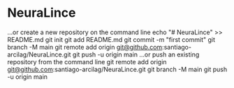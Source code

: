 # NeuraLince


…or create a new repository on the command line
echo "# NeuraLince" >> README.md
git init
git add README.md
git commit -m "first commit"
git branch -M main
git remote add origin git@github.com:santiago-arcilag/NeuraLince.git
git push -u origin main
…or push an existing repository from the command line
git remote add origin git@github.com:santiago-arcilag/NeuraLince.git
git branch -M main
git push -u origin main
